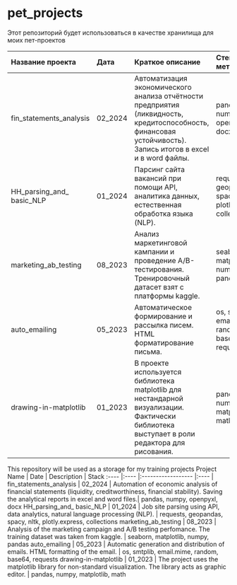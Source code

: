 # pet_projects
Этот репозиторий будет использоваться в качестве хранилища для моих пет-проектов

 Название проекта | Дата | Краткое описание | Стек и методы 
:---- |:---- |:------------------ |:---- |
 fin_statements_analysis | 02_2024 | Автоматизация экономического анализа отчётности предприятия (ликвидность, кредитоспособность, финансовая устойчивость). Запись итогов в excel и в word файлы. | pandas, numpy, openpyxl, docx
 HH_parsing_and_ basic_NLP | 01_2024 | Парсинг сайта вакансий при помощи API, аналитика данных, естественная обработка языка (NLP).  | requests, geopandas, spacy, nltk, plotly.express, collections 
 marketing_ab_testing | 08_2023 | Анализ маркетинговой кампании и проведение A/B-тестирования. Тренировочный датасет взят с платформы kaggle. | seaborn, matplotlib, numpy, pandas 
 auto_emailing | 05_2023 | Автоматическое формирование и рассылка писем. HTML форматирование письма. | os, smtplib, email.mime, random, base64, requests
 drawing-in-matplotlib | 01_2023 | В проекте используется библиотека matplotlib для нестандарной визуализации. Фактически библиотека выступает в роли редактора для рисования. | pandas, numpy, matplotlib, math 



This repository will be used as a storage for my training projects
Project Name | Date | Description | Stack
:---- |:---- |:------------------ |:---- |
 fin_statements_analysis | 02_2024 | Automation of economic analysis of financial statements (liquidity, creditworthiness, financial stability). Saving the analytical reports in excel and word files.| pandas, numpy, openpyxl, docx
 HH_parsing_and_ basic_NLP | 01_2024 | Job site parsing using API, data analytics, natural language processing (NLP).  | requests, geopandas, spacy, nltk, plotly.express, collections 
 marketing_ab_testing | 08_2023 | Analysis of the marketing campaign and A/B testing perfomance. The training dataset was taken from kaggle. | seaborn, matplotlib, numpy, pandas 
 auto_emailing | 05_2023 | Automatic generation and distribution of emails. HTML formatting of the email. | os, smtplib, email.mime, random, base64, requests
 drawing-in-matplotlib | 01_2023 | The project uses the matplotlib library for non-standard visualization. The library acts as graphic editor. | pandas, numpy, matplotlib, math 

